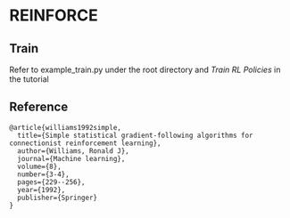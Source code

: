 # REINFORCE

## Train

Refer to example_train.py under the root directory and *Train RL Policies* in the tutorial

## Reference

```
@article{williams1992simple,
  title={Simple statistical gradient-following algorithms for connectionist reinforcement learning},
  author={Williams, Ronald J},
  journal={Machine learning},
  volume={8},
  number={3-4},
  pages={229--256},
  year={1992},
  publisher={Springer}
}
```

